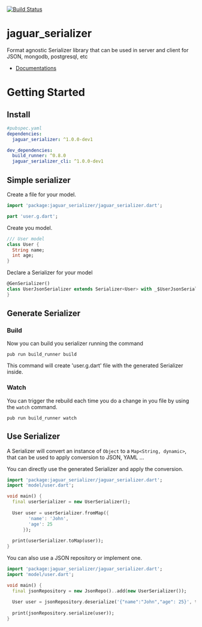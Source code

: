 [![Build Status](https://travis-ci.org/Jaguar-dart/jaguar_serializer.svg?branch=master)](https://travis-ci.org/Jaguar-dart/jaguar_serializer)

# jaguar_serializer
Format agnostic Serializer library that can be used in server and client for JSON, mongodb, postgresql, etc

- [Documentations](https://github.com/Jaguar-dart/jaguar_serializer/wiki)

# Getting Started

## Install


```yaml
#pubspec.yaml
dependencies:
  jaguar_serializer: ^1.0.0-dev1

dev_dependencies:
  build_runner: ^0.8.0
  jaguar_serializer_cli: ^1.0.0-dev1
```

## Simple serializer

Create a file for your model.

```dart
import 'package:jaguar_serializer/jaguar_serializer.dart';

part 'user.g.dart';
```

Create you model.

```dart
/// User model
class User {
  String name;
  int age;
}
```

Declare a Serializer for your model

```dart
@GenSerializer()
class UserJsonSerializer extends Serializer<User> with _$UserJsonSerializer {
}
```

## Generate Serializer

### Build
Now you can build you serializer running the command

`pub run build_runner build` 

This command will create 'user.g.dart' file with the generated Serializer inside.

### Watch

You can trigger the rebuild each time you do a change in you file by using the `watch` command.

`pub run build_runner watch`

## Use Serializer

A Serializer will convert an instance of `Object` to a `Map<String, dynamic>`, that can be used to apply conversion to JSON, YAML ...

You can directly use the generated Serializer and apply the conversion.
```dart
import 'package:jaguar_serializer/jaguar_serializer.dart';
import 'model/user.dart';

void main() {
  final userSerializer = new UserSerializer();
  
  User user = userSerializer.fromMap({
        'name': 'John',
        'age': 25
      });
  
  print(userSerializer.toMap(user));
}
```

You can also use a JSON repository or implement one.

```dart
import 'package:jaguar_serializer/jaguar_serializer.dart';
import 'model/user.dart';

void main() {
  final jsonRepository = new JsonRepo()..add(new UserSerializer());
  
  User user = jsonRepository.deserialize('{"name":"John","age": 25}', type: User);
  
  print(jsonRepository.serialize(user));
}
```
